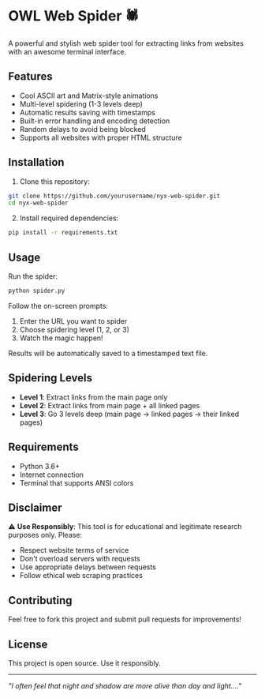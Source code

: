 # OWL Web Spider 🕷️

A powerful and stylish web spider tool for extracting links from websites with an awesome terminal interface.

## Features

-  Cool ASCII art and Matrix-style animations
-  Multi-level spidering (1-3 levels deep)
-  Automatic results saving with timestamps
-  Built-in error handling and encoding detection
-  Random delays to avoid being blocked
-  Supports all websites with proper HTML structure

## Installation

1. Clone this repository:
```bash
git clone https://github.com/yourusername/nyx-web-spider.git
cd nyx-web-spider
```

2. Install required dependencies:
```bash
pip install -r requirements.txt
```

## Usage

Run the spider:
```bash
python spider.py
```

Follow the on-screen prompts:
1. Enter the URL you want to spider
2. Choose spidering level (1, 2, or 3)
3. Watch the magic happen!

Results will be automatically saved to a timestamped text file.

## Spidering Levels

- **Level 1**: Extract links from the main page only
- **Level 2**: Extract links from main page + all linked pages
- **Level 3**: Go 3 levels deep (main page → linked pages → their linked pages)


## Requirements

- Python 3.6+
- Internet connection
- Terminal that supports ANSI colors

## Disclaimer

⚠️ **Use Responsibly**: This tool is for educational and legitimate research purposes only. Please:
- Respect website terms of service
- Don't overload servers with requests
- Use appropriate delays between requests
- Follow ethical web scraping practices

## Contributing

Feel free to fork this project and submit pull requests for improvements!

## License

This project is open source. Use it responsibly.

---

*"I often feel that night and shadow are more alive than day and light...."*
